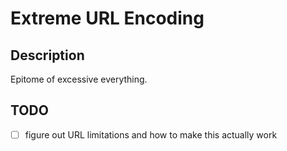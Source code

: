 # Extreme URL Encoding
## Description
Epitome of excessive everything.

## TODO
- [ ] figure out URL limitations and how to make this actually work